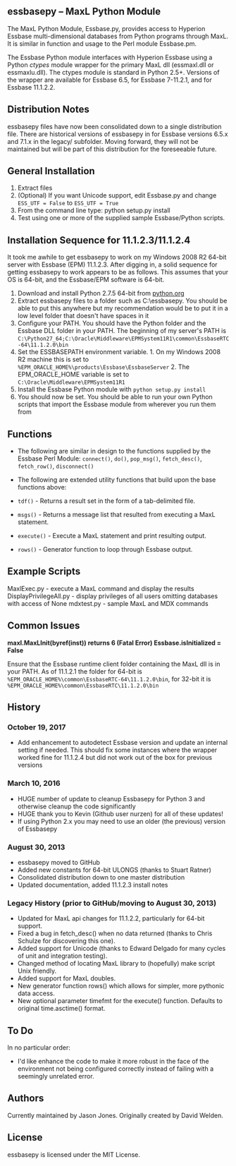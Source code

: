 ## essbasepy – MaxL Python Module 

The MaxL Python Module, Essbase.py, provides access to Hyperion Essbase multi-dimensional databases from Python programs through MaxL. It is similar in function and usage to the Perl module Essbase.pm.

The Essbase Python module interfaces with Hyperion Essbase using a Python _ctypes_ module wrapper for the primary MaxL dll (essmaxl.dll or essmaxlu.dll). The ctypes module is standard in Python 2.5+. Versions of the wrapper are available for Essbase 6.5, for Essbase 7-11.2.1, and for Essbase 11.1.2.2.


## Distribution Notes

essbasepy files have now been consolidated down to a single distribution file. There are historical versions of essbasepy in for Essbase versions 6.5.x and 7.1.x in the legacy/ subfolder. Moving forward, they will not be maintained but will be part of this distribution for the foreseeable future.


## General Installation

1. Extract files
2. (Optional) If you want Unicode support, edit Essbase.py and change `ESS_UTF = False` to `ESS_UTF = True`
3. From the command line type: python setup.py install
4. Test using one or more of the supplied sample Essbase/Python scripts.


## Installation Sequence for 11.1.2.3/11.1.2.4

It took me awhile to get essbasepy to work on my Windows 2008 R2 64-bit server with Essbase (EPM) 11.1.2.3. After digging in, a solid sequence for getting essbasepy to work appears to be as follows. This assumes that your OS is 64-bit, and the Essbase/EPM software is 64-bit. 

  1. Download and install Python 2.7.5 64-bit from [python.org](http://www.python.org)
  2. Extract essbasepy files to a folder such as C:\essbasepy. You should be able to put this anywhere but my recommendation would be to put it in a low level folder that doesn't have spaces in it
  3. Configure your PATH. You should have the Python folder and the Essbase DLL folder in your PATH. The beginning of my server's PATH is ```C:\Python27_64;C:\Oracle\Middleware\EPMSystem11R1\common\EssbaseRTC-64\11.1.2.0\bin```
  4. Set the ESSBASEPATH environment variable. 
    1. On my Windows 2008 R2 machine this is set to ```%EPM_ORACLE_HOME%\products\Essbase\EssbaseServer```
    2. The EPM_ORACLE_HOME variable is set to ```C:\Oracle\Middleware\EPMSystem11R1```
  5. Install the Essbase Python module with ```python setup.py install```
  6. You should now be set. You should be able to run your own Python scripts that import the Essbase module from wherever you run them from
  

## Functions

- The following are similar in design to the functions supplied by the Essbase Perl Module: `connect()`, `do()`, `pop_msg()`, `fetch_desc()`, `fetch_row()`, `disconnect()`

- The following are extended utility functions that build upon the base functions above: 
 - `tdf()` - Returns a result set in the form of a tab-delimited file.
 - `msgs()` - Returns a message list that resulted from executing a MaxL statement.
 - `execute()` - Execute a MaxL statement and print resulting output.
 - `rows()` - Generator function to loop through Essbase output.


## Example Scripts

MaxlExec.py - execute a MaxL command and display the results
DisplayPrivilegeAll.py - display privileges of all users omitting databases with access of None
mdxtest.py - sample MaxL and MDX commands


## Common Issues

**maxl.MaxLInit(byref(inst)) returns 6 (Fatal Error) Essbase.isInitialized = False**

Ensure that the Essbase runtime client folder containing the MaxL dll is in your PATH. As of 11.1.2.1 the folder for 64-bit is ```%EPM_ORACLE_HOME%\common\EssbaseRTC-64\11.1.2.0\bin```, for 
32-bit it is ```%EPM_ORACLE_HOME%\common\EssbaseRTC\11.1.2.0\bin```


## History

### October 19, 2017

* Add enhancement to autodetect Essbase version and update an internal setting if needed. This should fix some instances where the wrapper worked fine for 11.1.2.4 but did not work out of the box for previous versions

### March 10, 2016

* HUGE number of update to cleanup Essbasepy for Python 3 and otherwise cleanup the code significantly
* HUGE thank you to Kevin (Github user nurzen) for all of these updates!
* If using Python 2.x you may need to use an older (the previous) version of Essbasepy 

### August 30, 2013

* essbasepy moved to GitHub
* Added new constants for 64-bit ULONGS (thanks to Stuart Ratner)
* Consolidated distribution down to one master distribution
* Updated documentation, added 11.1.2.3 install notes

### Legacy History (prior to GitHub/moving to August 30, 2013)

* Updated for MaxL api changes for 11.1.2.2, particularly for 64-bit support.
* Fixed a bug in fetch_desc() when no data returned (thanks to Chris Schulze for discovering this one).
* Added support for Unicode (thanks to Edward Delgado for many cycles of unit and integration testing).
* Changed method of locating MaxL library to (hopefully) make script Unix friendly.
* Added support for MaxL doubles.
* New generator function rows() which allows for simpler, more pythonic data access.
* New optional parameter timefmt for the execute() function. Defaults to original time.asctime() format.


## To Do

In no particular order:

 * I'd like enhance the code to make it more robust in the face of the environment not being configured correctly instead of failing with a seemingly unrelated error.


## Authors

Currently maintained by Jason Jones. Originally created by David Welden.


## License

essbasepy is licensed under the MIT License. 
